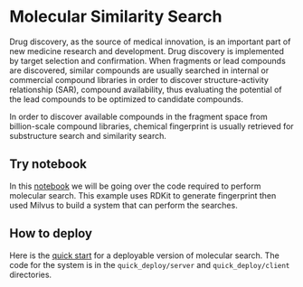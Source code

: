 # Molecular Similarity Search
Drug discovery, as the source of medical innovation, is an important part of new medicine research and development. Drug discovery is implemented by target selection and confirmation. When fragments or lead compounds are discovered, similar compounds are usually searched in internal or commercial compound libraries in order to discover structure-activity relationship (SAR), compound availability, thus evaluating the potential of the lead compounds to be optimized to candidate compounds.

In order to discover available compounds in the fragment space from billion-scale compound libraries, chemical fingerprint is usually retrieved for substructure search and similarity search.
## Try notebook
In this [notebook](./molecular_search.ipynb) we will be going over the code required to perform molecular search. This example uses RDKit to generate fingerprint then used Milvus to build a system that can perform the searches.
## How to deploy
Here is the [quick start](./quick_deploy) for a deployable version of molecular search. The code for the system is in the `quick_deploy/server` and `quick_deploy/client` directories.
